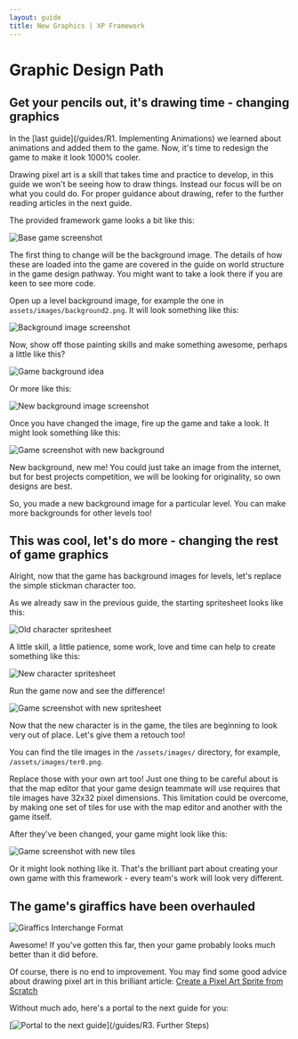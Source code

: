 ```yaml
---
layout: guide
title: New Graphics | XP Framework
---
```


# Graphic Design Path

## Get your pencils out, it's drawing time - changing graphics

In the [last guide](/guides/R1. Implementing Animations) we learned about animations and added them to the game.
Now, it's time to redesign the game to make it look 1000% cooler.

Drawing pixel art is a skill that takes time and practice to develop, in this guide we won't be seeing how to draw things.
Instead our focus will be on what you could do.
For proper guidance about drawing, refer to the further reading articles in the next guide.

The provided framework game looks a bit like this:

![Base game screenshot][game-screenshot-4]

The first thing to change will be the background image.
The details of how these are loaded into the game are covered in the guide on world structure in the game design pathway.
You might want to take a look there if you are keen to see more code.

Open up a level background image, for example the one in `assets/images/background2.png`.
It will look something like this:

![Background image screenshot][game-background-1]

Now, show off those painting skills and make something awesome, perhaps a little like this?

![Game background idea][spongebob-background]

Or more like this:

![New background image screenshot][game-background-2]

Once you have changed the image, fire up the game and take a look.
It might look something like this:

![Game screenshot with new background][game-screenshot-5]

New background, new me!
You could just take an image from the internet, but for best projects competition, we will be looking for originality, so own designs are best.

So, you made a new background image for a particular level.
You can make more backgrounds for other levels too!

## This was cool, let's do more - changing the rest of game graphics

Alright, now that the game has background images for levels, let's replace the simple stickman character too.

As we already saw in the previous guide, the starting spritesheet looks like this:

![Old character spritesheet][game-spritesheet-1]

A little skill, a little patience, some work, love and time can help to create something like this:

![New character spritesheet][game-spritesheet-2]

Run the game now and see the difference!

![Game screenshot with new spritesheet][game-screenshot-6]

Now that the new character is in the game, the tiles are beginning to look very out of place.
Let's give them a retouch too!

You can find the tile images in the `/assets/images/` directory, for example, `/assets/images/ter0.png`.

Replace those with your own art too!
Just one thing to be careful about is that the map editor that your game design teammate will use requires that tile images have 32x32 pixel dimensions.
This limitation could be overcome, by making one set of tiles for use with the map editor and another with the game itself.

After they've been changed, your game might look like this:

![Game screenshot with new tiles][game-screenshot-7]

Or it might look nothing like it.
That's the brilliant part about creating your own game with this framework - every team's work will look very different.

## The game's giraffics have been overhauled

![Giraffics Interchange Format][giraffics]

Awesome! If you've gotten this far, then your game probably looks much better than it did before.

Of course, there is no end to improvement.
You may find some good advice about drawing pixel art in this brilliant article: [Create a Pixel Art Sprite from Scratch][pixel-art-article]

Without much ado, here's a portal to the next guide for you:

[![Portal to the next guide][portal-red]](/guides/R3. Further Steps)

[game-screenshot-4]: /assets/game-screenshot-4.png
[game-background-1]: /assets/game-background-1.png
[spongebob-background]: https://wallscover.com/images/ms-paint-wallpaper-10.jpg
[game-background-2]: /assets/game-background-2.png
[game-screenshot-5]: /assets/game-screenshot-5.png
[game-spritesheet-1]: /assets/game-spritesheet-1.png
[game-spritesheet-2]: /assets/game-spritesheet-2.png
[game-screenshot-6]: /assets/game-screenshot-6.png
[game-screenshot-7]: /assets/game-screenshot-7.png
[giraffics]: http://contenttools.co/wp-content/uploads/2015/01/giphy-giraffics.gif
[pixel-art-article]: https://design.tutsplus.com/tutorials/kandi-runner-create-a-pixel-art-sprite-from-scratch--cms-21705
[portal-red]: /assets/portal-red.png